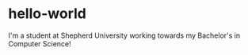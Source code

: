# hello-world
I'm a student at Shepherd University working towards my Bachelor's in Computer Science!
